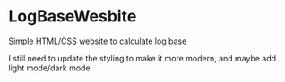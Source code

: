 # LogBaseWesbite
Simple HTML/CSS website to calculate log base

I still need to update the styling to make it more modern, and maybe add light mode/dark mode

